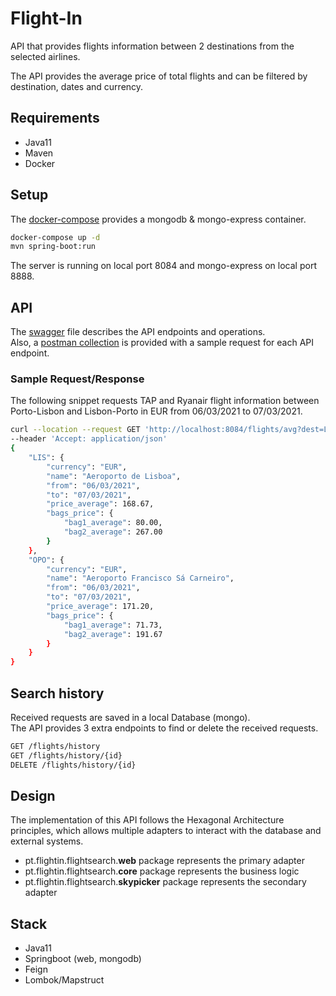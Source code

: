 # Flight-In
API that provides flights information between 2 destinations from the selected airlines.  

The API provides the average price of total flights and can be filtered by destination, dates and currency.

## Requirements
- Java11
- Maven
- Docker

## Setup
The [docker-compose](docker-compose.yaml) provides a mongodb & mongo-express container.
```bash
docker-compose up -d
mvn spring-boot:run
```
The server is running on local port 8084 and mongo-express on local port 8888.

## API 
The [swagger](swagger.yaml) file describes the API endpoints and operations.  
Also, a [postman collection](flightin.postman_collection.json) is provided with a sample request for each API endpoint.

### Sample Request/Response
The following snippet requests TAP and Ryanair flight information between Porto-Lisbon and Lisbon-Porto in EUR from 06/03/2021 to 07/03/2021.
```bash
curl --location --request GET 'http://localhost:8084/flights/avg?dest=LIS&dest=OPO&airline=FR&airline=TP&curr=EUR&dateFrom=06/03/2021&dateTo=07/03/2021' \
--header 'Accept: application/json'
{
    "LIS": {
        "currency": "EUR",
        "name": "Aeroporto de Lisboa",
        "from": "06/03/2021",
        "to": "07/03/2021",
        "price_average": 168.67,
        "bags_price": {
            "bag1_average": 80.00,
            "bag2_average": 267.00
        }
    },
    "OPO": {
        "currency": "EUR",
        "name": "Aeroporto Francisco Sá Carneiro",
        "from": "06/03/2021",
        "to": "07/03/2021",
        "price_average": 171.20,
        "bags_price": {
            "bag1_average": 71.73,
            "bag2_average": 191.67
        }
    }
}
```

## Search history
Received requests are saved in a local Database (mongo).  
The API provides 3 extra endpoints to find or delete the received requests.
```bash
GET /flights/history  
GET /flights/history/{id}
DELETE /flights/history/{id}
```

## Design
The implementation of this API follows the Hexagonal Architecture principles, which allows multiple adapters to interact with the database and external systems.  

- pt.flightin.flightsearch.**web** package represents the primary adapter 
- pt.flightin.flightsearch.**core** package represents the business logic
- pt.flightin.flightsearch.**skypicker** package represents the secondary adapter

## Stack
- Java11
- Springboot (web, mongodb)
- Feign
- Lombok/Mapstruct

